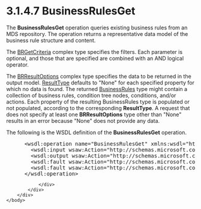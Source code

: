 <html dir="LTR" xmlns:mshelp="http://msdn.microsoft.com/mshelp" xmlns:ddue="http://ddue.schemas.microsoft.com/authoring/2003/5" xmlns:xlink="http://www.w3.org/1999/xlink" xmlns:tool="http://www.microsoft.com/tooltip">
    <head>
        <meta http-equiv="Content-Type" content="text/html; CHARSET=utf-8"></meta>
        <meta name="save" content="history"></meta>
        <title>3.1.4.7 BusinessRulesGet</title>
        <xml>
            <mshelp:toctitle title="3.1.4.7 BusinessRulesGet"></mshelp:toctitle>
            <mshelp:rltitle title="[MS-SSMDSWS-15]: BusinessRulesGet"></mshelp:rltitle>
            <mshelp:keyword index="A" term="4c8b04b0-9ced-4768-95bd-d53afd5e22b2"></mshelp:keyword>
            <mshelp:attr name="DCSext.ContentType" value="open specification"></mshelp:attr>
            <mshelp:attr name="AssetID" value="4c8b04b0-9ced-4768-95bd-d53afd5e22b2"></mshelp:attr>
            <mshelp:attr name="TopicType" value="kbRef"></mshelp:attr>
            <mshelp:attr name="DCSext.Title" value="[MS-SSMDSWS-15]: BusinessRulesGet" />
        </xml>
    </head>
    <body>
        <div id="header">
            <h1 class="heading">3.1.4.7 BusinessRulesGet</h1>
        </div>
        <div id="mainSection">
            <div id="mainBody">
                <div id="allHistory" class="saveHistory"></div>
                <div id="sectionSection0" class="section" name="collapseableSection">
                    

<p>The <b>BusinessRulesGet</b> operation queries existing
business rules from an MDS repository. The operation returns a representative
data model of the business rule structure and content.</p>

<p>The <a href="50f507a2-e8be-4b53-a6f4-d17d47399ef0.html">BRGetCriteria</a>
complex type specifies the filters. Each parameter is optional, and those that
are specified are combined with an AND logical operator.</p>

<p>The <a href="57541458-e211-4d78-87ba-ac2bea06c53a.html">BRResultOptions</a>
complex type specifies the data to be returned in the output model. <a href="b75a2efd-1daf-4184-b67e-739241b80468.html">ResultType</a> defaults to
&quot;None&quot; for each specified property for which no data is found. The
returned <a href="08361ce3-4ee5-4641-9018-8f997c19da6b.html">BusinessRules</a>
type might contain a collection of business rules, condition tree nodes,
conditions, and/or actions. Each property of the resulting BusinessRules type
is populated or not populated, according to the corresponding <b>ResultType</b>.
A request that does not specify at least one <b>BRResultOptions</b> type other
than &quot;None&quot; results in an error because &quot;None&quot; does not
provide any data.</p>

<p>The following is the WSDL definition of the <b>BusinessRulesGet</b>
operation.</p>

<dl>
<dd>
<div><pre> &lt;wsdl:operation name=&quot;BusinessRulesGet&quot; xmlns:wsdl=&quot;http://schemas.xmlsoap.org/wsdl/&quot;&gt;
   &lt;wsdl:input wsaw:Action=&quot;http://schemas.microsoft.com/sqlserver/masterdataservices/2009/09/IService/BusinessRulesGet&quot; name=&quot;BusinessRulesGetRequest&quot; message=&quot;tns:BusinessRulesGetRequest&quot; /&gt;xmlns:wsaw=&quot;http://www.w3.org/2006/05/addressing/wsdl&quot; /&gt;
   &lt;wsdl:output wsaw:Action=&quot;http://schemas.microsoft.com/sqlserver/masterdataservices/2009/09/IService/BusinessRulesGetResponse&quot; name=&quot;BusinessRulesGetResponse&quot; message=&quot;tns:BusinessRulesGetResponse&quot; /&gt;xmlns:wsaw=&quot;http://www.w3.org/2006/05/addressing/wsdl&quot; /&gt;
   &lt;wsdl:fault wsaw:Action=&quot;http://schemas.microsoft.com/sqlserver/masterdataservices/2009/09/IService/BusinessRulesGetSkuNotSupportedMessageFault&quot; name=&quot;SkuNotSupportedMessageFault&quot; message=&quot;tns:IService_BusinessRulesGet_SkuNotSupportedMessageFault_FaultMessage&quot; xmlns:wsaw=&quot;http://www.w3.org/2006/05/addressing/wsdl&quot; /&gt;
   &lt;wsdl:fault wsaw:Action=&quot;http://schemas.microsoft.com/sqlserver/masterdataservices/2009/09/IService/BusinessRulesGetEditionExpiredMessageFault&quot; name=&quot;EditionExpiredMessageFault&quot; message=&quot;tns:IService_BusinessRulesGet_EditionExpiredMessageFault_FaultMessage&quot; xmlns:wsaw=&quot;http://www.w3.org/2006/05/addressing/wsdl&quot; /&gt;
 &lt;/wsdl:operation&gt;
</pre></div>
</dd></dl>


                </div>
            </div>
        </div>
    </body>
</html>